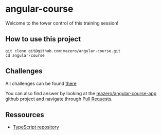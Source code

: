 # angular-course

Welcome to the tower control of this training session! 

## How to use this project

```
git clone git@github.com:mazero/angular-course.git
cd angular-course
```

## Challenges

All challenges can be found [there](Challenges/README.md)

You can also find answer by looking at the [mazero/angular-course-app](https://github.com/mazero/angular-course-app) github project and navigate through [Pull Requests](https://github.com/mazero/angular-course-app/pulls).

## Ressources

- [TypeScript repository](https://github.com/mazero/angular-course-typescript)

